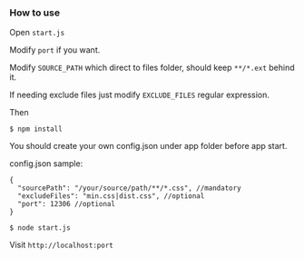 ### How to use

Open `start.js`

Modify `port` if you want.

Modify `SOURCE_PATH` which direct to files folder, should keep `**/*.ext` behind it.

If needing exclude files just modify `EXCLUDE_FILES` regular expression.

Then

`$ npm install`

You should create your own config.json under app folder before app start.

config.json sample:

    {
      "sourcePath": "/your/source/path/**/*.css", //mandatory
      "excludeFiles": "min.css|dist.css", //optional
      "port": 12306 //optional
    }


`$ node start.js`

Visit `http://localhost:port`

